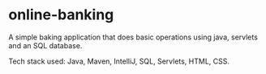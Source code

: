 # online-banking
A simple baking application that does basic operations using java, servlets and an SQL database.

Tech stack used:
Java, Maven, IntelliJ, SQL, Servlets, HTML, CSS.
